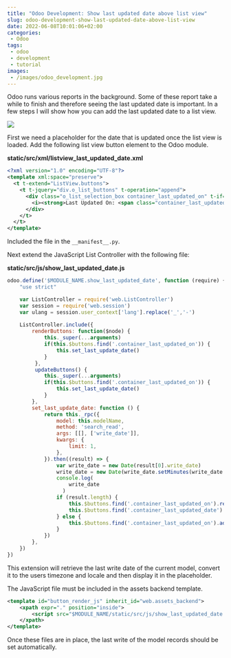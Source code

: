 ```yaml
---
title: "Odoo Development: Show last updated date above list view"
slug: odoo-development-show-last-updated-date-above-list-view
date: 2022-06-08T10:01:06+02:00
categories:
 - Odoo
tags:
 - odoo
 - development
 - tutorial
images:
 - /images/odoo_development.jpg
---
```


Odoo runs various reports in the background. Some of these report take a while to finish and therefore seeing the last updated date is important. In a few steps I will show how you can add the last updated date to a list view.

![](/images/odoo-development-last-updated.png)

<!--more-->

First we need a placeholder for the date that is updated once the list view is loaded. Add the following list view button element to the Odoo module.

**static/src/xml/listview_last_updated_date.xml**

```xml
<?xml version="1.0" encoding="UTF-8"?>
<template xml:space="preserve">
  <t t-extend="ListView.buttons">
    <t t-jquery="div.o_list_buttons" t-operation="append">
      <div class="o_list_selection_box container_last_updated_on" t-if="widget.modelName == 'critical.forecast'">
        <i><strong>Last Updated On: <span class="container_last_updated_date"/></strong></i>
      </div>
    </t>
  </t>
</template>
```

Included the file in the `__manifest__.py`.

Next extend the JavaScript List Controller with the following file:

**static/src/js/show_last_updated_date.js**

```js
odoo.define('$MODULE_NAME.show_last_updated_date', function (require) {
    "use strict"

    var ListController = require('web.ListController')
    var session = require('web.session')
    var ulang = session.user_context['lang'].replace('_','-')
    
    ListController.include({
        renderButtons: function($node) {
            this._super(...arguments)
            if(this.$buttons.find('.container_last_updated_on')) {
                this.set_last_update_date()
            }
         },
         updateButtons() {
            this._super(...arguments)
            if(this.$buttons.find('.container_last_updated_on')) {
                this.set_last_update_date()
            }
        },
        set_last_update_date: function () {
            return this._rpc({
                model: this.modelName,
                method: 'search_read',
                args: [[], ['write_date']],
                kwargs: {
                    limit: 1,
                },
            }).then((result) => {
                var write_date = new Date(result[0].write_date)
                write_date = new Date(write_date.setMinutes(write_date.getMinutes() - write_date.getTimezoneOffset()))
                console.log(
                    write_date
                  )
                if (result.length) {
                    this.$buttons.find('.container_last_updated_on').removeClass('d-none')
                    this.$buttons.find('.container_last_updated_date').text(write_date.toLocaleString(ulang))
                } else {
                    this.$buttons.find('.container_last_updated_on').addClass('d-none')
                }
            })
        },
    })
})

```

This extension will retrieve the last write date of the current model, convert it to the users timezone and locale and then display it in the placeholder.

The JavaScript file must be included in the assets backend template.

```xml
<template id="button_render_js" inherit_id="web.assets_backend">
	<xpath expr="." position="inside">
		<script src="$MODULE_NAME/static/src/js/show_last_updated_date.js" type="text/javascript"/>
	</xpath>
</template>
```

Once these files are in place, the last write of the model records should be set automatically.